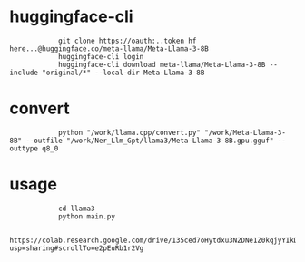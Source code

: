 # huggingface-cli

                git clone https://oauth:..token hf here...@huggingface.co/meta-llama/Meta-Llama-3-8B
                huggingface-cli login
                huggingface-cli download meta-llama/Meta-Llama-3-8B --include "original/*" --local-dir Meta-Llama-3-8B

# convert

                python "/work/llama.cpp/convert.py" "/work/Meta-Llama-3-8B" --outfile "/work/Ner_Llm_Gpt/llama3/Meta-Llama-3-8B.gpu.gguf" --outtype q8_0

# usage

                cd llama3
                python main.py 

                https://colab.research.google.com/drive/135ced7oHytdxu3N2DNe1Z0kqjyYIkDXp?usp=sharing#scrollTo=e2pEuRb1r2Vg
